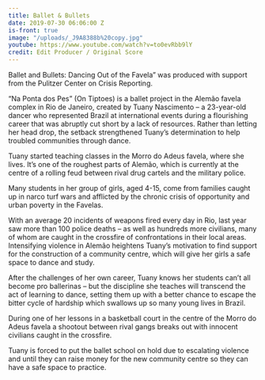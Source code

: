 ```yaml
---
title: Ballet & Bullets
date: 2019-07-30 06:06:00 Z
is-front: true
image: "/uploads/_J9A8388b%20copy.jpg"
youtube: https://www.youtube.com/watch?v=to0evRbb9lY
credit: Edit Producer / Original Score
---
```


Ballet and Bullets: Dancing Out of the Favela” was produced with support from the Pulitzer Center on Crisis Reporting.

“Na Ponta dos Pes” (On Tiptoes) is a ballet project in the Alemão favela complex in Rio de Janeiro, created by Tuany Nascimento – a 23-year-old dancer who represented Brazil at international events during a flourishing career that was abruptly cut short by a lack of resources. Rather than letting her head drop, the setback strengthened Tuany’s determination to help troubled communities through dance.

Tuany started teaching classes in the Morro do Adeus favela, where she lives. It’s one of the roughest parts of Alemão, which is currently at the centre of a rolling feud between rival drug cartels and the military police.

Many students in her group of girls, aged 4-15, come from families caught up in narco turf wars and afflicted by the chronic crisis of opportunity and urban poverty in the Favelas.

With an average 20 incidents of weapons fired every day in Rio, last year saw more than 100 police deaths – as well as hundreds more civilians, many of whom are caught in the crossfire of confrontations in their local areas.
Intensifying violence in Alemão heightens Tuany’s motivation to find support for the construction of a community centre, which will give her girls a safe space to dance and study.
 
After the challenges of her own career, Tuany knows her students can’t all become pro ballerinas – but the discipline she teaches will transcend the act of learning to dance, setting them up with a better chance to escape the bitter cycle of hardship which swallows up so many young lives in Brazil.
 
During one of her lessons in a basketball court in the centre of the Morro do Adeus favela a shootout between rival gangs breaks out with innocent civilians caught in the crossfire.
 
Tuany is forced to put the ballet school on hold due to escalating violence and until they can raise money for the new community centre so they can have a safe space to practice.